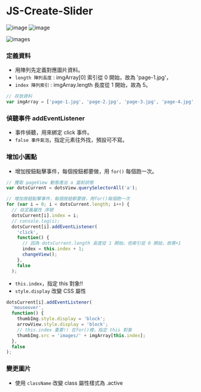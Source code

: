 # JS-Create-Slider

![image](https://img.shields.io/badge/JavaScript-exercise-brightgreen.svg)
![image](https://img.shields.io/badge/SASS-exercise-ff69b4.svg)

![images](https://github.com/jedchang/toDoList/blob/master/preview.jpg)

### 定義資料

- 用陣列先定義對應圖片資料。
- `length 陣列長度` : imgArray[0] 索引從 0 開始，故為 'page-1.jpg'，
- `index 陣列索引` : imgArray.length 長度從 1 開始，故為 5。

```javascript
// 存放資料
var imgArray = ['page-1.jpg', 'page-2.jpg', 'page-3.jpg', 'page-4.jpg', 'page-5.jpg'];
```

### 偵聽事件 addEventListener

- 事件偵聽，用來綁定 click 事件。
- `false 事件氣泡`，指定元素往外找，預設可不寫。

### 增加小圓點

- 增加按鈕點擊事件，每個按鈕都要做，用 `for()` 每個跑一次。

```javascript
// 獲取 pageView 動態產出 a 當前狀態
var dotsCurrent = dotsView.querySelectorAll('a');

// 增加按鈕點擊事件，每個按鈕都要做，用for()每個跑一次
for (var i = 0; i < dotsCurrent.length; i++) {
  // 自定義屬性 序號
  dotsCurrent[i].index = i;
  // console.log(i);
  dotsCurrent[i].addEventListener(
    'click',
    function() {
      // 因為 dotsCurrent.length 長度從 1 開始，但索引從 0 開始，故需+1
      index = this.index + 1;
      changeView();
    },
    false
  );
```

- `this.index`，指定 this 對象!!
- `style.display` 改變 CSS 屬性

```javascript
dotsCurrent[i].addEventListener(
  'mouseover',
  function() {
    thumbImg.style.display = 'block';
    arrowView.style.display = 'block';
    // this.index 重要!! 在for()裡，指定 this 對象
    thumbImg.src = 'images/' + imgArray[this.index];
  },
  false
);
```

### 變更圖片

- 使用 `className` 改變 class 屬性樣式為 .active
